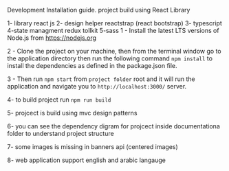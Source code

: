 Development Installation guide.
project build using React Library

1- library  react js
2- design helper reactstrap (react bootstrap)
3- typescript
4-state managment redux tollkit
5-sass
1 - Install the latest LTS versions of Node.js from https://nodejs.org 

2 - Clone the project on your machine, then from the terminal window go to the application directory then run the following command `npm install` to install the dependencies as defined in the package.json file.

3 - Then run `npm start` from `project folder` root and it will run the application and navigate you to `http://localhost:3000/` server.

4- to build project run `npm run build`

5- projcect is build using mvc design patterns

6- you can see the dependency digram for projcect inside documentationa folder
to understand project structure

7- some images is missing in banners api (centered images)

8- web application support english and arabic langauge

